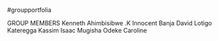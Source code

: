 #groupportfolia

GROUP MEMBERS
Kenneth Ahimbisibwe .K
Innocent Banja David Lotigo
Kateregga Kassim
Isaac Mugisha
Odeke Caroline

